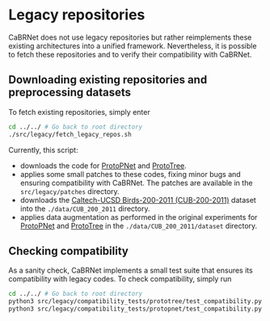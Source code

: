 # Legacy repositories
CaBRNet does not use legacy repositories but rather reimplements these existing architectures into a unified framework.
Nevertheless, it is possible to fetch these repositories and to verify their compatibility with CaBRNet.

## Downloading existing repositories and preprocessing datasets
To fetch existing repositories, simply enter
```bash
cd ../../ # Go back to root directory
./src/legacy/fetch_legacy_repos.sh
```
Currently, this script:

- downloads the code for [ProtoPNet](https://github.com/cfchen-duke/ProtoPNet) and 
[ProtoTree](https://github.com/M-Nauta/ProtoTree).
- applies some small patches to these codes, fixing minor bugs and ensuring compatibility with CaBRNet. The patches are
available in the `src/legacy/patches` directory.
- downloads the [Caltech-UCSD Birds-200-2011 (CUB-200-2011)](https://www.vision.caltech.edu/datasets/cub_200_2011/) dataset
into the `./data/CUB_200_2011` directory.
- applies data augmentation as performed in the original experiments for [ProtoPNet](https://proceedings.neurips.cc/paper_files/paper/2019/file/adf7ee2dcf142b0e11888e72b43fcb75-Paper.pdf) 
and [ProtoTree](https://openaccess.thecvf.com/content/CVPR2021/papers/Nauta_Neural_Prototype_Trees_for_Interpretable_Fine-Grained_Image_Recognition_CVPR_2021_paper.pdf) in
the `./data/CUB_200_2011/dataset` directory.

## Checking compatibility
As a sanity check, CaBRNet implements a small test suite that ensures its compatibility with legacy codes.
To check compatibility, simply run
```bash
cd ../../ # Go back to root directory
python3 src/legacy/compatibility_tests/prototree/test_compatibility.py  -v
python3 src/legacy/compatibility_tests/protopnet/test_compatibility.py  -v
```

